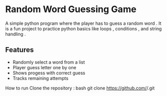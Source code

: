 # Random Word Guessing Game 
A simple python program where the player has to guess a random word . It is a fun project to practice python basics like loops , conditions , and string handling .

## Features 
 - Randomly select a word from a list
 - Player guess letter one by one
 - Shows progess with correct guess
 - Tracks remaining attempts

 How to run 
 Clone the repository : 
     bash 
     git clone 
     https://github.com/<your-username>/<your-repo-name>.git 
